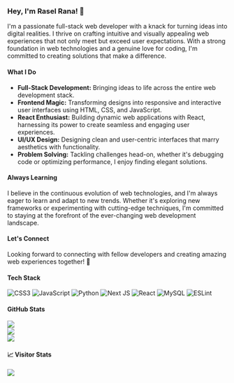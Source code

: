 ### Hey, I'm Rasel Rana! 👋

I'm a passionate full-stack web developer with a knack for turning ideas into digital realities. I thrive on crafting intuitive and visually appealing web experiences that not only meet but exceed user expectations. With a strong foundation in web technologies and a genuine love for coding, I'm committed to creating solutions that make a difference.

#### What I Do

- **Full-Stack Development:** Bringing ideas to life across the entire web development stack.
- **Frontend Magic:** Transforming designs into responsive and interactive user interfaces using HTML, CSS, and JavaScript.
- **React Enthusiast:** Building dynamic web applications with React, harnessing its power to create seamless and engaging user experiences.
- **UI/UX Design:** Designing clean and user-centric interfaces that marry aesthetics with functionality.
- **Problem Solving:** Tackling challenges head-on, whether it's debugging code or optimizing performance, I enjoy finding elegant solutions.

#### Always Learning

I believe in the continuous evolution of web technologies, and I'm always eager to learn and adapt to new trends. Whether it's exploring new frameworks or experimenting with cutting-edge techniques, I'm committed to staying at the forefront of the ever-changing web development landscape.

#### Let's Connect

Looking forward to connecting with fellow developers and creating amazing web experiences together! 🚀

#### Tech Stack

![CSS3](https://img.shields.io/badge/css3-%231572B6.svg?style=for-the-badge&logo=css3&logoColor=white)
![JavaScript](https://img.shields.io/badge/javascript-%23323330.svg?style=for-the-badge&logo=javascript&logoColor=%23F7DF1E)
![Python](https://img.shields.io/badge/python-3670A0?style=for-the-badge&logo=python&logoColor=ffdd54)
![Next JS](https://img.shields.io/badge/Next-black?style=for-the-badge&logo=next.js&logoColor=white)
![React](https://img.shields.io/badge/react-%2320232a.svg?style=for-the-badge&logo=react&logoColor=%2361DAFB)
![MySQL](https://img.shields.io/badge/mysql-%2300f.svg?style=for-the-badge&logo=mysql&logoColor=white)
![ESLint](https://img.shields.io/badge/ESLint-4B3263?style=for-the-badge&logo=eslint&logoColor=white)

#### GitHub Stats

![](https://github-readme-stats.vercel.app/api?username=raselrana22&theme=dark&hide_border=false&include_all_commits=false&count_private=false)<br/>
![](https://github-readme-streak-stats.herokuapp.com/?user=raselrana22&theme=dark&hide_border=false)<br/>
![](https://github-readme-stats.vercel.app/api/top-langs/?username=raselrana22&theme=dark&hide_border=false&include_all_commits=false&count_private=false&layout=compact)

#### 📈 Visitor Stats

[![](https://visitcount.itsvg.in/api?id=raselrana22&icon=0&color=0)](https://visitcount.itsvg.in)

<!-- Proudly created with GPRM ( https://gprm.itsvg.in ) -->
